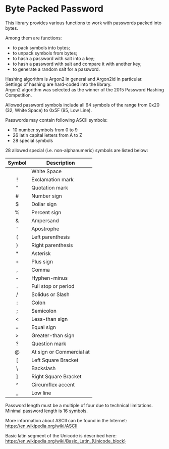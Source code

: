 # Byte Packed Password

This library provides various functions to work with passwords packed into 
bytes.

Among them are functions:
* to pack symbols into bytes; 
* to unpack symbols from bytes; 
* to hash a password with salt into a key; 
* to hash a password with salt and compare it with another key; 
* to generate a random salt for a password.

Hashing algorithm is Argon2 in general and Argon2id in particular.  
Settings of hashing are hard-coded into the library.  
Argon2 algorithm was selected as the winner of the 2015 Password Hashing 
Competition.

Allowed password symbols include all 64 symbols of the range from 0x20 (32, 
White Space) to 0x5F (95, Low Line).

Passwords may contain following ASCII symbols:
* 10 number symbols from 0 to 9
* 26 latin capital letters from A to Z
* 28 special symbols

28 allowed special (i.e. non-alphanumeric) symbols are listed below:

| Symbol | Description              |
|:------:|--------------------------|
|        | White Space              |
|   !    | Exclamation mark         |
|   "    | Quotation mark           |
|   #    | Number sign              |
|   $    | Dollar sign              |
|   %    | Percent sign             |
|   &    | Ampersand                |
|   '    | Apostrophe               |
|   (    | Left parenthesis         |
|   )    | Right parenthesis        |
|   *    | Asterisk                 |
|   +    | Plus sign                |
|   ,    | Comma                    |
|   -    | Hyphen-minus             |
|   .    | Full stop or period      |
|   /    | Solidus or Slash         |
|   :    | Colon                    |
|   ;    | Semicolon                |
|  &lt;  | Less-than sign           |
|   =    | Equal sign               |
|  &gt;  | Greater-than sign        |
|   ?    | Question mark            |
|   @    | At sign or Commercial at |
|   [    | Left Square Bracket      |
|   \    | Backslash                |
|   ]    | Right Square Bracket     |
|   ^    | Circumflex accent        |
|   _    | Low line                 |

Password length must be a multiple of four due to technical limitations.  
Minimal password length is 16 symbols.

More information about ASCII can be found in the Internet:  
https://en.wikipedia.org/wiki/ASCII

Basic latin segment of the Unicode is described here:  
https://en.wikipedia.org/wiki/Basic_Latin_(Unicode_block)

